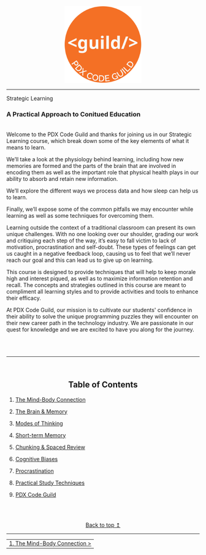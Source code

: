 <p align="center">
    <img src="./images/pdx_code_guild_logo.svg" width=200/>
<p>

---

<p align="center>

## Strategic Learning

### A Practical Approach to Conitued Education

</p>

<br>
Welcome to the PDX Code Guild and thanks for joining us in our Strategic Learning course, which break down some of the key elements of what it means to learn.

We’ll take a look at the physiology behind learning, including how new memories are formed and the parts of the brain that are involved in encoding them as well as the important role that physical health plays in our ability to absorb and retain new information.

We’ll explore the different ways we process data and how sleep can help us to learn.

Finally, we’ll expose some of the common pitfalls we may encounter while learning as well as some techniques for overcoming them.

Learning outside the context of a traditional classroom can present its own unique challenges. With no one looking over our shoulder, grading our work and critiquing each step of the way, it’s easy to fall victim to lack of motivation, procrastination and self-doubt. These types of feelings can get us caught in a negative feedback loop, causing us to feel that we’ll never reach our goal and this can lead us to give up on learning.

This course is designed to provide techniques that will help to keep morale high and interest piqued, as well as to maximize information retention and recall. The concepts and strategies outlined in this course are meant to compliment all learning styles and to provide activities and tools to enhance their efficacy.

At PDX Code Guild, our mission is to cultivate our students' confidence in their ability to solve the unique programming puzzles they will encounter on their new career path in the technology industry. We are passionate in our quest for knowledge and we are excited to have you along for the journey.

<br/>
<br/>

---

<br/>

<center>

## Table of Contents

</center>


1.  [The Mind-Body Connection](./mind_body_connection.md")

2.  [The Brain & Memory](./the_brain_and_memory.md)

3. <a href="./modes_of_thinking.md">Modes of Thinking</a>

4. <a href="./short_term_memory.md">Short-term Memory</a>

5. <a href="./chunking_and_spaced_review.md">Chunking & Spaced Review</a>

6. <a href="./cognitive_biases.md">Cognitive Biases</a>

7. <a href="./procrastination.md">Procrastination</a>

8. <a href="./practical_study_techniques.md">Practical Study Techniques</a>

9. <a href="./pdx_code_guild.md">PDX Code Guild</a>

<br><br>

<center>
    <a href="#top">Back to top &mapstoup;</a>
</center>

---

<table style="width:100%">
    <tr>
        <td align="right">
            <a href="./mind_body_connection.md">
                1. The Mind-Body Connection >
            </a>
        </td>
    </tr>
</table>
